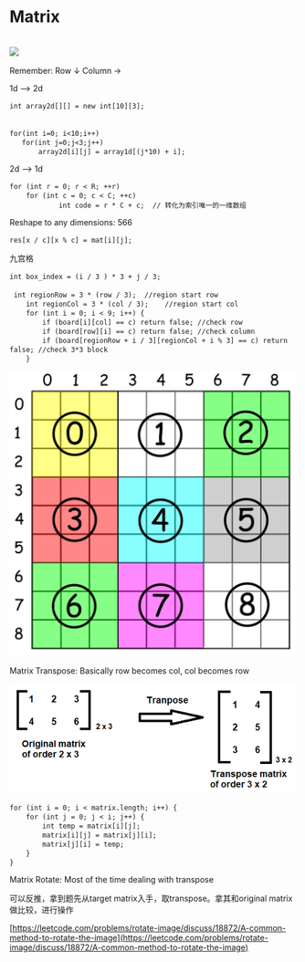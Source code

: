 # Matrix

\
​![](https://gblobscdn.gitbook.com/assets%2F-McA66JiQfbctw5GMDEE%2F-Mh3jPKn2ierI0RJbTXM%2F-Mh3wzLYeSYlGtLz0rpX%2Fimage.png?alt=media\&token=b3e602ee-2f89-4f0b-8837-d4b7eefe25a5)‌

Remember: Row ↓ Column →



1d --> 2d

```
int array2d[][] = new int[10][3];


for(int i=0; i<10;i++)
   for(int j=0;j<3;j++)
       array2d[i][j] = array1d[(j*10) + i]; 
```

2d --> 1d

```
for (int r = 0; r < R; ++r)
    for (int c = 0; c < C; ++c)
            int code = r * C + c;  // 转化为索引唯一的一维数组
```

Reshape to any dimensions: 566

```
res[x / c][x % c] = mat[i][j];
```



九宫格

```
int box_index = (i / 3 ) * 3 + j / 3;

 int regionRow = 3 * (row / 3);  //region start row
    int regionCol = 3 * (col / 3);    //region start col
    for (int i = 0; i < 9; i++) {
        if (board[i][col] == c) return false; //check row
        if (board[row][i] == c) return false; //check column
        if (board[regionRow + i / 3][regionCol + i % 3] == c) return false; //check 3*3 block
    }
```

![](<../../.gitbook/assets/image (6).png>)

Matrix Transpose: Basically row becomes col, col becomes row

![](<../../.gitbook/assets/image (40) (1) (1).png>)

```
for (int i = 0; i < matrix.length; i++) {
    for (int j = 0; j < i; j++) {
        int temp = matrix[i][j];
        matrix[i][j] = matrix[j][i];
        matrix[j][i] = temp;
    }
}
```



Matrix Rotate: Most of the time dealing with transpose

可以反推，拿到题先从target matrix入手，取transpose。拿其和original matrix做比较，进行操作

[https://leetcode.com/problems/rotate-image/discuss/18872/A-common-method-to-rotate-the-image](https://leetcode.com/problems/rotate-image/discuss/18872/A-common-method-to-rotate-the-image)

